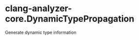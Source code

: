 clang-analyzer-core.DynamicTypePropagation
==========================================

Generate dynamic type information
